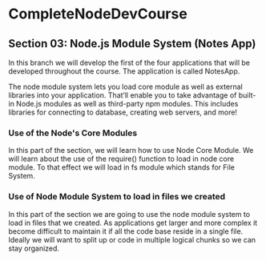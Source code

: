 # CompleteNodeDevCourse

## Section 03: Node.js Module System (Notes App)

In this branch we will develop the first of the four applications that will be developed throughout the course. The application is called NotesApp.

The node module system lets you load core module as well as  external libraries into your application. That’ll enable you to take advantage of built-in Node.js modules as well as third-party npm modules. This includes libraries for connecting to database, creating web servers, and more!

### Use of the Node's Core Modules

In this part of the section, we will learn how to use Node Core Module.
We will learn about the use of the require() function to load in node core module.
To that effect we will load in fs module which stands for File System.

### Use of Node Module System to load in files we created

In this part of the section we are going to use the node module system to load in files that we created. As applications get larger and more complex it become difficult to maintain it if all the code base reside in a single file. Ideally we will want to split up or code in multiple logical chunks so we can stay organized.